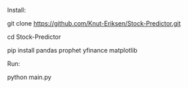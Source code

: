 Install:

git clone https://github.com/Knut-Eriksen/Stock-Predictor.git

cd Stock-Predictor

pip install pandas prophet yfinance matplotlib


Run:

python main.py
